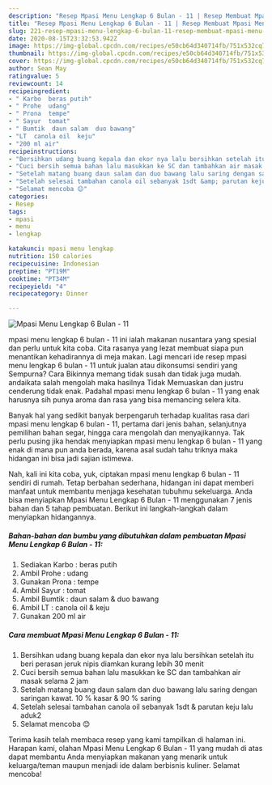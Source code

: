 ```yaml
---
description: "Resep Mpasi Menu Lengkap 6 Bulan - 11 | Resep Membuat Mpasi Menu Lengkap 6 Bulan - 11 Yang Bikin Ngiler"
title: "Resep Mpasi Menu Lengkap 6 Bulan - 11 | Resep Membuat Mpasi Menu Lengkap 6 Bulan - 11 Yang Bikin Ngiler"
slug: 221-resep-mpasi-menu-lengkap-6-bulan-11-resep-membuat-mpasi-menu-lengkap-6-bulan-11-yang-bikin-ngiler
date: 2020-08-15T23:32:53.942Z
image: https://img-global.cpcdn.com/recipes/e50cb64d340714fb/751x532cq70/mpasi-menu-lengkap-6-bulan-11-foto-resep-utama.jpg
thumbnail: https://img-global.cpcdn.com/recipes/e50cb64d340714fb/751x532cq70/mpasi-menu-lengkap-6-bulan-11-foto-resep-utama.jpg
cover: https://img-global.cpcdn.com/recipes/e50cb64d340714fb/751x532cq70/mpasi-menu-lengkap-6-bulan-11-foto-resep-utama.jpg
author: Sean May
ratingvalue: 5
reviewcount: 14
recipeingredient:
- " Karbo  beras putih"
- " Prohe  udang"
- " Prona  tempe"
- " Sayur  tomat"
- " Bumtik  daun salam  duo bawang"
- "LT  canola oil  keju"
- "200 ml air"
recipeinstructions:
- "Bersihkan udang buang kepala dan ekor nya lalu bersihkan setelah itu beri perasan jeruk nipis diamkan kurang lebih 30 menit"
- "Cuci bersih semua bahan lalu masukkan ke SC dan tambahkan air masak selama 2 jam"
- "Setelah matang buang daun salam dan duo bawang lalu saring dengan saringan kawat. 10 % kasar &amp; 90 % saring"
- "Setelah selesai tambahan canola oil sebanyak 1sdt &amp; parutan keju lalu aduk2"
- "Selamat mencoba 😊"
categories:
- Resep
tags:
- mpasi
- menu
- lengkap

katakunci: mpasi menu lengkap 
nutrition: 150 calories
recipecuisine: Indonesian
preptime: "PT19M"
cooktime: "PT34M"
recipeyield: "4"
recipecategory: Dinner

---
```



![Mpasi Menu Lengkap 6 Bulan - 11](https://img-global.cpcdn.com/recipes/e50cb64d340714fb/751x532cq70/mpasi-menu-lengkap-6-bulan-11-foto-resep-utama.jpg)


mpasi menu lengkap 6 bulan - 11 ini ialah makanan nusantara yang spesial dan perlu untuk kita coba. Cita rasanya yang lezat membuat siapa pun menantikan kehadirannya di meja makan.
Lagi mencari ide resep mpasi menu lengkap 6 bulan - 11 untuk jualan atau dikonsumsi sendiri yang Sempurna? Cara Bikinnya memang tidak susah dan tidak juga mudah. andaikata salah mengolah maka hasilnya Tidak Memuaskan dan justru cenderung tidak enak. Padahal mpasi menu lengkap 6 bulan - 11 yang enak harusnya sih punya aroma dan rasa yang bisa memancing selera kita.

Banyak hal yang sedikit banyak berpengaruh terhadap kualitas rasa dari mpasi menu lengkap 6 bulan - 11, pertama dari jenis bahan, selanjutnya pemilihan bahan segar, hingga cara mengolah dan menyajikannya. Tak perlu pusing jika hendak menyiapkan mpasi menu lengkap 6 bulan - 11 yang enak di mana pun anda berada, karena asal sudah tahu triknya maka hidangan ini bisa jadi sajian istimewa.




Nah, kali ini kita coba, yuk, ciptakan mpasi menu lengkap 6 bulan - 11 sendiri di rumah. Tetap berbahan sederhana, hidangan ini dapat memberi manfaat untuk membantu menjaga kesehatan tubuhmu sekeluarga. Anda bisa menyiapkan Mpasi Menu Lengkap 6 Bulan - 11 menggunakan 7 jenis bahan dan 5 tahap pembuatan. Berikut ini langkah-langkah dalam menyiapkan hidangannya.

<!--inarticleads1-->

##### Bahan-bahan dan bumbu yang dibutuhkan dalam pembuatan Mpasi Menu Lengkap 6 Bulan - 11:

1. Sediakan  Karbo : beras putih
1. Ambil  Prohe : udang
1. Gunakan  Prona : tempe
1. Ambil  Sayur : tomat
1. Ambil  Bumtik : daun salam &amp; duo bawang
1. Ambil LT : canola oil &amp; keju
1. Gunakan 200 ml air




<!--inarticleads2-->

##### Cara membuat Mpasi Menu Lengkap 6 Bulan - 11:

1. Bersihkan udang buang kepala dan ekor nya lalu bersihkan setelah itu beri perasan jeruk nipis diamkan kurang lebih 30 menit
1. Cuci bersih semua bahan lalu masukkan ke SC dan tambahkan air masak selama 2 jam
1. Setelah matang buang daun salam dan duo bawang lalu saring dengan saringan kawat. 10 % kasar &amp; 90 % saring
1. Setelah selesai tambahan canola oil sebanyak 1sdt &amp; parutan keju lalu aduk2
1. Selamat mencoba 😊




Terima kasih telah membaca resep yang kami tampilkan di halaman ini. Harapan kami, olahan Mpasi Menu Lengkap 6 Bulan - 11 yang mudah di atas dapat membantu Anda menyiapkan makanan yang menarik untuk keluarga/teman maupun menjadi ide dalam berbisnis kuliner. Selamat mencoba!
